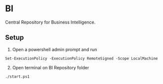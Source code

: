 # BI
Central Repository for Business Intelligence.


## Setup

1. Open a powershell admin prompt and run

```
Set-ExecutionPolicy -ExecutionPolicy RemoteSigned -Scope LocalMachine
```

2. Open terminal on BI Repository folder
```
./start.ps1
```
